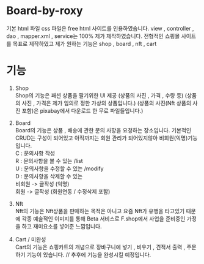 # Board-by-roxy

기본 html 파일 css 파일은 free html 사이트를 인용하였습니다.
view , controller , dao , mapper.xml , service는 100% 제가 제작하였습니다.
전형적인 쇼핑몰 사이트를 목표로 제작하였고 제가 원하는 기능은 shop , board , nft , cart

# 기능

1. Shop <br>
Shop의 기능은 패션 상품을 팔기위한 UI 제공 (상품의 사진 , 가격 , 수량 등)
(상품의 사진 , 가격은 제가 임의로 정한 가상의 상품입니다.)
(상품의 사진(Nft 상품의 사진 포함)은 pixabay에서 다운로드 한 무료 파일들입니다.)

2. Board <br>
Board의 기능은 상품 , 배송에 관한 문의 사항을 요청하는 장소입니다.
기본적인 CRUD는 구성이 되어있고 아직까지는 회원 관리가 되어있지않아 비회원(익명)기능 입니다. <br>
C : 문의사항 작성 <br>
R : 문의사항을 볼 수 있는 /list <br>
U : 문의사항을 수정할 수 있는 /modify <br>
D : 문의사항을 삭제할 수 있는 <br>
비회원 -> 글작성 (익명) <br>
회원 -> 글작성 (회원연동 / 수정삭제 포함) <br>

3. Nft <br>
Nft의 기능은 Nft상품을 판매하는 목적은 아니고 요즘 Nft가 유행을 타고있기 때문에 각종 예술적인 이미지를 통해 Beta 서비스로 F.shop에서 사업을 준비중인 가정을 하고 재미요소를 넣어준 느낌입니다.

4. Cart / 미완성 <br>
Cart의 기능은 쇼핑카트의 개념으로 장바구니에 넣기 , 비우기 , 견적서 출력 , 주문하기 기능이 있습니다. // 추후에 기능을 완성시킬 예정입니다.

